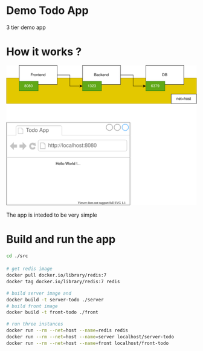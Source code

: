 # Demo Todo App
3 tier demo app


# How it works ?
![diagram](diagram/diagram.svg)

The app is inteded to be very simple

# Build and run the app

``` bash
cd ./src

# get redis image
docker pull docker.io/library/redis:7
docker tag docker.io/library/redis:7 redis
```

``` bash
# build server image and 
docker build -t server-todo ./server
# build front image
docker build -t front-todo ./front
```

``` bash
# run three instances
docker run --rm --net=host --name=redis redis
docker run --rm --net=host --name=server localhost/server-todo
docker run --rm --net=host --name=front localhost/front-todo
```



